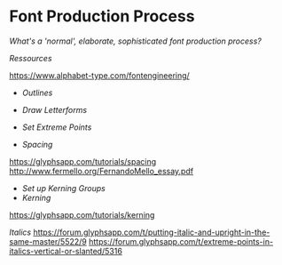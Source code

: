 # Font Production Process
_What's a 'normal', elaborate, sophisticated font production process?_

*Ressources*

https://www.alphabet-type.com/fontengineering/

* *Outlines*
* *Draw Letterforms*
* *Set Extreme Points*

* *Spacing*

https://glyphsapp.com/tutorials/spacing
http://www.fermello.org/FernandoMello_essay.pdf

* *Set up Kerning Groups*
* *Kerning*

https://glyphsapp.com/tutorials/kerning



*Italics*
https://forum.glyphsapp.com/t/putting-italic-and-upright-in-the-same-master/5522/9
https://forum.glyphsapp.com/t/extreme-points-in-italics-vertical-or-slanted/5316
